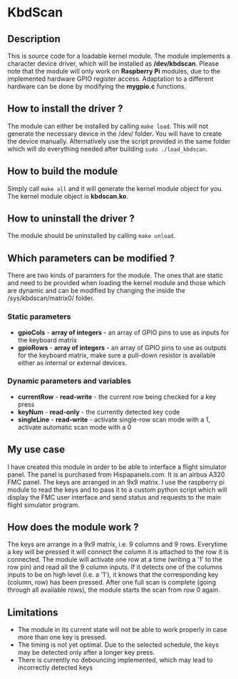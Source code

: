 # KbdScan

## Description
This is source code for a loadable kernel module. The module implements a character device driver, which will be installed as __/dev/kbdscan__.
Please note that the module will only work on **Raspberry Pi** modules, due to the implemented hardware GPIO register access. Adaptation to a
different hardware can be done by modifying the **mygpio.c** functions.

## How to install the driver ?
The module can either be installed by calling `make load`. This will not generate the necessary device in the /dev/ folder. You will have to
create the device manually. 
Alternatively use the script provided in the same folder which will do everything needed after building `sudo ./load_kbdscan`.

## How to build the module
Simply call `make all` and it will generate the kernel module object for you. The kernel module object is __kbdscan.ko__.

## How to uninstall the driver ?
The module should be uninstalled by calling `make unload`.

## Which parameters can be modified ?
There are two kinds of paramters for the module. The ones that are static and need to be provided when loading the kernel module and those which
are dynamic and can be modified by changing the inside the /sys/kbdscan/matrix0/ folder.

### Static parameters
* __gpioCols__   - **array of integers** - an array of GPIO pins to use as inputs for the keyboard matrix
* __gpioRows__   - **array of integers** - an array of GPIO pins to use as outputs for the keyboard matrix, make sure a pull-down resistor is
available either as internal or external devices.

### Dynamic parameters and variables
* __currentRow__ - **read-write** - the current row being checked for a key press
* __keyNum__     - **read-only**  - the currently detected key code
* __singleLine__ - **read-write** - activate single-row scan mode with a 1, activate automatic scan mode with a 0

## My use case
I have created this module in order to be able to interface a flight simulator panel. The panel is purchased from Hispapanels.com. It is an
airbus A320 FMC panel. The keys are arranged in an 9x9 matrix. I use the raspberry pi module to read the keys and to pass it to a custom
python script which will display the FMC user interface and send status and requests to the main flight simulator program.

## How does the module work ?
The keys are arrange in a 9x9 matrix, i.e. 9 columns and 9 rows. Everytime a key will be pressed it will connect the column it is attached
to the row it is connected. The module will activate one row at a time (writing a '1' to the row pin) and read all the 9 column inputs.
If it detects one of the columns inputs to be on high level (i.e. a '1'), it knows that the corresponding key (column, row) has been pressed.
After one full scan is complete (going through all available rows), the module starts the scan from row 0 again.

## Limitations
* The module in its current state will not be able to work properly in case more than one key is pressed.
* The timing is not yet optimal. Due to the selected schedule, the keys may be detected only after a longer key press.
* There is currently no debouncing implemented, which may lead to incorrectly detected keys
